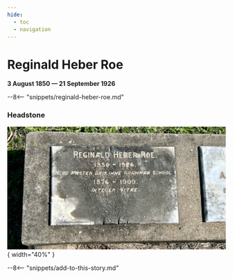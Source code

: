 ```yaml
---
hide:
  - toc
  - navigation 
---
```


# Reginald Heber Roe

**3 August 1850 — 21 September 1926**

--8<-- "snippets/reginald-heber-roe.md"

### Headstone

![Reginald Heber Roe's headstone](../assets/reginald-heber-roe-headstone.jpg){ width="40%" }

--8<-- "snippets/add-to-this-story.md"